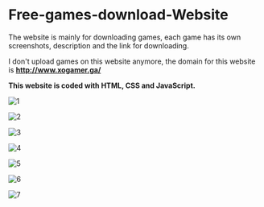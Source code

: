 # Free-games-download-Website

The website is mainly for downloading games, each game has its own screenshots, description and the link for downloading.

I don't upload games on this website anymore, the domain for this website is **http://www.xogamer.ga/**

**This website is coded with HTML, CSS and JavaScript.**

![1](https://user-images.githubusercontent.com/32971941/64732117-b4a63680-d4e2-11e9-85a1-9f4e3cbcba56.PNG)


![2](https://user-images.githubusercontent.com/32971941/64732118-b4a63680-d4e2-11e9-8096-440755d9a43e.PNG)


![3](https://user-images.githubusercontent.com/32971941/64732119-b53ecd00-d4e2-11e9-89d0-30fd493453d6.PNG)


![4](https://user-images.githubusercontent.com/32971941/64732120-b53ecd00-d4e2-11e9-88f9-f249cb8707cf.PNG)


![5](https://user-images.githubusercontent.com/32971941/64732121-b53ecd00-d4e2-11e9-9d2c-a6ea4d7cce17.PNG)


![6](https://user-images.githubusercontent.com/32971941/64732123-b66ffa00-d4e2-11e9-927f-0a9356381a9f.PNG)


![7](https://user-images.githubusercontent.com/32971941/64732124-b66ffa00-d4e2-11e9-9e01-63f1c92eb412.PNG)
